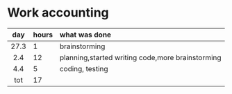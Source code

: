# Work accounting

| day | hours | what was done  |
| :---: | :-----| :-----|
| 27.3 | 1     | brainstorming |
| 2.4 | 12     | planning,started writing code,more brainstorming |
| 4.4 | 5      | coding, testing |
| tot | 17     | |
